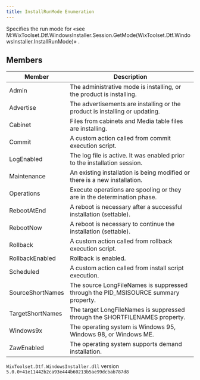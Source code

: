 ```yaml
---
title: InstallRunMode Enumeration
---
```

Specifies the run mode for «see M:WixToolset.Dtf.WindowsInstaller.Session.GetMode(WixToolset.Dtf.WindowsInstaller.InstallRunMode)» .
## Members
| Member | Description |
| ------ | ----------- |
| Admin | The administrative mode is installing, or the product is installing. |
| Advertise | The advertisements are installing or the product is installing or updating. |
| Cabinet | Files from cabinets and Media table files are installing. |
| Commit | A custom action called from commit execution script. |
| LogEnabled | The log file is active. It was enabled prior to the installation session. |
| Maintenance | An existing installation is being modified or there is a new installation. |
| Operations | Execute operations are spooling or they are in the determination phase. |
| RebootAtEnd | A reboot is necessary after a successful installation (settable). |
| RebootNow | A reboot is necessary to continue the installation (settable). |
| Rollback | A custom action called from rollback execution script. |
| RollbackEnabled | Rollback is enabled. |
| Scheduled | A custom action called from install script execution. |
| SourceShortNames | The source LongFileNames is suppressed through the PID_MSISOURCE summary property. |
| TargetShortNames | The target LongFileNames is suppressed through the SHORTFILENAMES property. |
| Windows9x | The operating system is Windows 95, Windows 98, or Windows ME. |
| ZawEnabled | The operating system supports demand installation. |
`WixToolset.Dtf.WindowsInstaller.dll` version `5.0.0+41e11442b2ca93e444b60213b5ae99dcbab787d8`

